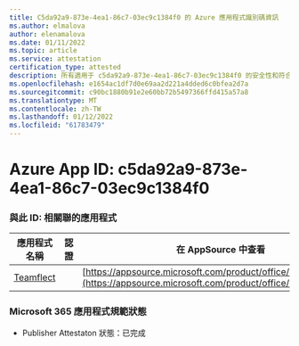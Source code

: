 ```yaml
---
title: C5da92a9-873e-4ea1-86c7-03ec9c1384f0 的 Azure 應用程式識別碼資訊
ms.author: elmalova
author: elenamalova
ms.date: 01/11/2022
ms.topic: article
ms.service: attestation
certification_type: attested
description: 所有適用于 c5da92a9-873e-4ea1-86c7-03ec9c1384f0 的安全性和符合性資訊資訊。
ms.openlocfilehash: e1654ac1df7d0e69aa2d221a4dded6c0bfea2d7a
ms.sourcegitcommit: c90bc1880b91e2e60bb72b5497366ffd415a57a8
ms.translationtype: MT
ms.contentlocale: zh-TW
ms.lasthandoff: 01/12/2022
ms.locfileid: "61783479"
---
```

# <a name="azure-app-id-c5da92a9-873e-4ea1-86c7-03ec9c1384f0"></a>Azure App ID: c5da92a9-873e-4ea1-86c7-03ec9c1384f0


### <a name="apps-associated-with-this-id"></a>與此 ID: 相關聯的應用程式
| **應用程式名稱** | **認證** | **在 AppSource 中查看** |
|--------------|---------------|-----------------------|
| [Teamflect](https://docs.microsoft.com/microsoft-365-app-certification/forward/WA200001860) |  | [https://appsource.microsoft.com/product/office/WA200001860](https://appsource.microsoft.com/product/office/WA200001860) |

### <a name="microsoft-365-app-compliance-status"></a>Microsoft 365 應用程式規範狀態
- Publisher Attestaton 狀態：已完成
